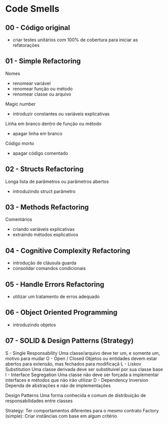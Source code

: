 # Code Smells

## 00 - Código original

* criar testes unitários com 100% de cobertura para iniciar as refatorações

## 01 - Simple Refactoring

Nomes

* renomear variável
* renomear função ou método
* renomear classe ou arquivo

Magic number

* introduzir constantes ou variáveis explicativas

Linha em branco dentro de função ou método

* apagar linha em branco

Código morto

* apagar código comentado

## 02 - Structs Refactoring

Longa lista de parâmetros ou parâmetros abertos

* introduzindo struct parâmetro

## 03 - Methods Refactoring

Comentários

* criando variáveis explicativas
* extraindo métodos explicativos

## 04 - Cognitive Complexity Refactoring

* introdução de cláusula guarda
* consolidar comandos condicionais

## 05 - Handle Errors Refactoring

* utilizar um tratamento de erros adequado

## 06 - Object Oriented Programming

* introduzindo objetos

## 07 - SOLID & Design Patterns (Strategy)

S - Single Responsability
    Uma classe/arquivo deve ter um, e somente um, motivo para mudar
O - Open / Closed
    Objetos ou entidades devem estar abertos para extensão, mas fechados para modificaçã
L - Liskov Substitution
    Uma classe derivada deve ser substituível por sua classe base
I - Interface Segregation
    Uma classe não deve ser forçada a implementar interfaces e métodos que não irão utilizar
D - Dependency Inversion
    Dependa de abstrações e não de implementações

Design Patterns
    Uma forma conhecida e comum de distribuição de responsabilidades entre classes

Strategy: Ter comportamentos diferentes para o mesmo contrato
Factory (simple): Criar instâncias com base em algum critério
